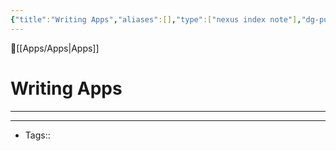 ```yaml
---
{"title":"Writing Apps","aliases":[],"type":["nexus index note"],"dg-publish":true,"dg-pinned":true,"publish":true,"tags":["index-note"],"permalink":"/apps/writing-apps/writing-apps/","pinned":true,"dgPassFrontmatter":true,"created":"2023-09-08T15:49:49.665-07:00","updated":"2023-09-10T14:24:21.527-07:00"}
---
```



🔺[[Apps/Apps\|Apps]]

# Writing Apps
---











---
- Tags:: 








